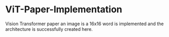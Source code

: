 # ViT-Paper-Implementation
Vision Transformer paper an image is a 16x16 word is implemented and the architecture is successfully created here.
